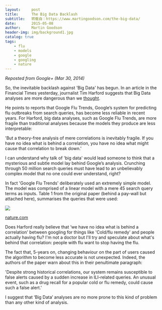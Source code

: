 ```yaml
---
layout:     post
title:      The Big Data Backlash
subtitle:   转载自：https://www.martingoodson.com/the-big-data/
date:       2015-05-08
author:     Martin Goodson
header-img: img/background1.jpg
catalog: true
tags:
    - flu
    - models
    - google
    - googling
    - nature
---
```


*Reposted from Google+ (Mar 30, 2014)*

So, the inevitable backlash against 'Big Data' has begun. In an article in the Financial Times yesterday, journalist Tim Harford suggests that Big Data analyses are more dangerous than we [thought](http://www.ft.com/cms/s/2/21a6e7d8-b479-11e3-a09a-00144feabdc0.html#axzz2xS1VXiUc).

He points to reports that Google Flu Trends, Google’s system for predicting flu outbreaks from search queries, has become less reliable in recent years. For Harford, big data analyses, such as Google Flu Trends, are more fragile than traditional analyses because the models they produce are less interpretable:

'But a theory-free analysis of mere correlations is inevitably fragile. If you have no idea what is behind a correlation, you have no idea what might cause that correlation to break down.'

I can understand why talk of 'big data' would lead someone to think that a mysterious and subtle model lay behind Google’s analysis. Crunching through 50 million search queries must have lead to an unbelievably complex model that no one could ever understand, right?

In fact 'Google Flu Trends' deliberately used an extremely simple model. The model was comprised of a linear model with a mere 45 search query terms as inputs. Table 1 from the original paper (behind a pay-wall but attached here), summarises the queries that were used:

![](https://www.martingoodson.com/content/images/2015/05/table.png)


[nature.com](http://www.nature.com/nature/journal/v457/n7232/fig_tab/nature07634_T1.html#figure-title.)

Does Harford really believe that ‘we have no idea what is behind a correlation' between googling for things like 'Cold/flu remedy' and people actually having flu? I'm not a doctor but I'll try and speculate about what's behind that correlation: people with flu want to stop having the flu.

The fact that, 5-years on, changing behaviour on the part of users caused the algorithm to become less accurate is not unexpected. Indeed, the authors of the paper warn about this in their penultimate paragraph:

'Despite strong historical correlations, our system remains susceptible to false alerts caused by a sudden increase in ILI-related queries. An unusual event, such as a drug recall for a popular cold or flu remedy, could cause such a false alert.'

I suggest that ‘Big Data’ analyses are no more prone to this kind of problem than any other kind of analysis. ﻿

